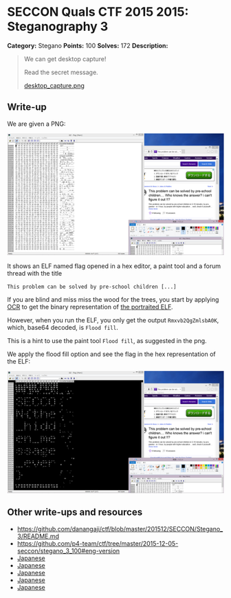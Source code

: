 # SECCON Quals CTF 2015 2015: Steganography 3

**Category:** Stegano
**Points:** 100
**Solves:** 172
**Description:**

> We can get desktop capture!
> 
> Read the secret message.
> 
> [desktop_capture.png](./desktop_capture.png)


## Write-up

We are given a PNG:

![](./desktop_capture.png)

It shows an ELF named flag opened in a hex editor, a paint tool and a forum thread with the title

	This problem can be solved by pre-school children [...]

If you are blind and miss miss the wood for the trees, you start by applying [OCR](https://en.wikipedia.org/wiki/Optical_character_recognition) to get the binary representation of [the portraited ELF](./thiself).

However, when you run the ELF, you only get the output `Rmxvb2QgZmlsbA0K`, which, base64 decoded, is `Flood fill`.

This is a hint to use the paint tool `Flood fill`, as suggested in the png.

We apply the flood fill option and see the flag in the hex representation of the ELF:

![](fill.png)


## Other write-ups and resources

* <https://github.com/danangaji/ctf/blob/master/201512/SECCON/Stegano_3/README.md>
* <https://github.com/p4-team/ctf/tree/master/2015-12-05-seccon/stegano_3_100#eng-version>
* [Japanese](http://miettal.hatenablog.com/entry/2015/12/07/104233)
* [Japanese](http://katc.hateblo.jp/entry/2015/12/06/185159)
* [Japanese](http://iwasi.hatenablog.jp/entry/2015/12/06/190557)
* [Japanese](https://hackmd.io/s/Ekwbl134e)
* [Japanese](https://docs.google.com/document/d/1GEdzPOohsiWt8EPojNazlVPuNFZpQ9FOQxb-E7sfzSQ)
